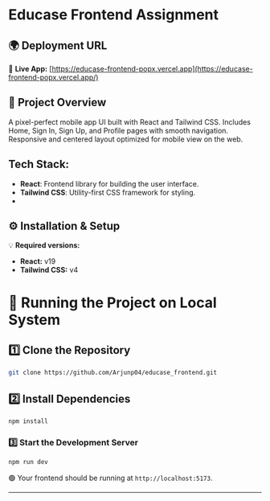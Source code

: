 # Educase Frontend Assignment 

## 🌍 Deployment URL  
🔗 **Live App:** [https://educase-frontend-popx.vercel.app](https://educase-frontend-popx.vercel.app/)


## 🚀 Project Overview  
A pixel-perfect mobile app UI built with React and Tailwind CSS. Includes Home, Sign In, Sign Up, and Profile pages with smooth navigation. Responsive and centered layout optimized for mobile view on the web.


## Tech Stack:
- **React**: Frontend library for building the user interface.
- **Tailwind CSS**: Utility-first CSS framework for styling.
- 

## ⚙️ Installation & Setup

💡 **Required versions:**  
- **React:** v19  
- **Tailwind CSS:** v4


# 🚀 Running the Project on Local System

## 1️⃣ Clone the Repository
```sh
git clone https://github.com/Arjunp04/educase_frontend.git
```

## 2️⃣  Install Dependencies
```sh
npm install
```

### 3️⃣ Start the Development Server
```sh
npm run dev
```

🟢 Your frontend should be running at `http://localhost:5173`.

---
